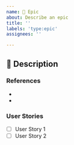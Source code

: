 ```yaml
---
name: 🚀 Epic
about: Describe an epic
title: ''
labels: 'type:epic'
assignees: ''

---
```


## 🚀 Description



### References

-
-

### User Stories

- [ ] User Story 1
- [ ] User Story 2